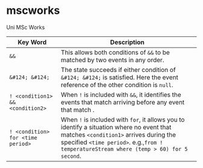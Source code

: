 # mscworks
Uni MSc Works

Key Word|Description
---------|---------
`&&`|This allows both conditions of `&&` to be matched by two events in any order.|
`&#124; &#124;`|The state succeeds if either condition of `&#124; &#124;` is satisfied. Here the event reference of the other condition is `null`.|
`! <condition1> && <condition2>`| When `!` is included with `&&`, it identifies the events that match <condition2> arriving before any event that match <condition1>.|
`! <condition> for <time period>`| When `!` is included with `for`, it allows you to identify a situation where no event that matches `<condition1>` arrives during the specified `<time period>`.  e.g.,`from ! temperatureStream where (temp > 60) for 5 second`.|


